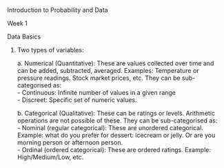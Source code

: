 Introduction to Probability and Data

Week 1

Data Basics

1.  Two types of variables:

    a.  Numerical (Quantitative): These are values collected over time and can be added, subtracted, averaged. Examples: Temperature or pressure readings. Stock market prices, etc. They can be sub-categorised as: </br>
        -   Continuous: Infinite number of values in a given range </br>
        -   Discreet: Specific set of numeric values. </br>
        
    b.  Categorical (Qualitative): These can be ratings or levels. Arithmetic operations are not possible of these. They can be sub-categorised as: </br>
        -   Nominal (regular categorical): These are unordered categorical. Example: what do you prefer for dessert: icecream or jelly. Or are you morning person or afternoon person. </br>
        -   Ordinal (ordered categorical): These are ordered ratings. Example: High/Medium/Low, etc. </br>
